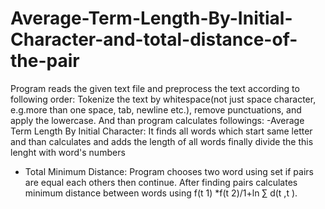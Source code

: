 # Average-Term-Length-By-Initial-Character-and-total-distance-of-the-pair
Program reads the given text file and preprocess the text according to following order: Tokenize the text by whitespace(not just space character, e.g.more than one space, tab, newline etc.), remove punctuations, and apply the lowercase. And than program calculates followings:
-Average Term Length By Initial Character:  It finds all words which start same letter and than calculates and adds the length of all words finally divide the this lenght with word's numbers
- Total Minimum Distance: Program chooses two word using set if pairs are equal each others then continue. After finding pairs calculates minimum distance between words using f(t 1) *f(t 2)/1+ln ∑ d(t ,t ).
